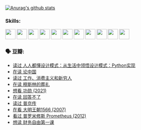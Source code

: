 
[![Anurag's github stats](https://github-readme-stats.vercel.app/api?username=w940853815)](https://github.com/anuraghazra/github-readme-stats)

### Skills:

<code><img height="32" src="https://cdn.jsdelivr.net/npm/simple-icons@v5/icons/python.svg"></code>
<code><img height="32" src="https://cdn.jsdelivr.net/npm/simple-icons@v5/icons/javascript.svg"></code>
<code><img height="32" src="https://cdn.jsdelivr.net/npm/simple-icons@v5/icons/django.svg"></code>
<code><img height="32" src="https://cdn.jsdelivr.net/npm/simple-icons@v5/icons/flask.svg"></code>
<code><img height="32" src="https://cdn.jsdelivr.net/npm/simple-icons@v5/icons/vuetify.svg"></code>
<code><img height="32" src="https://cdn.jsdelivr.net/npm/simple-icons@v5/icons/git.svg"></code>
<code><img height="32" src="https://cdn.jsdelivr.net/npm/simple-icons@v5/icons/docker.svg"></code>
<code><img height="32" src="https://cdn.jsdelivr.net/npm/simple-icons@v5/icons/postgresql.svg"></code>
<code><img height="32" src="https://cdn.jsdelivr.net/npm/simple-icons@v5/icons/elasticsearch.svg"></code>
<code><img height="32" src="https://cdn.jsdelivr.net/npm/simple-icons@v5/icons/macos.svg"></code>
<code><img height="32" src="https://cdn.jsdelivr.net/npm/simple-icons@v5/icons/linux.svg"></code>

### 🗣 豆瓣:

<!-- DOUBAN-ACTIVITIES:START -->
- [读过 人人都懂设计模式：从生活中领悟设计模式：Python实现](https://www.douban.com/people/136069238/status/3806334005/?_i=47958455)
- [在读 论中国](https://www.douban.com/people/136069238/status/3805671678/?_i=47958455)
- [读过 工作、消费主义和新穷人](https://www.douban.com/people/136069238/status/3803834644/?_i=47958455)
- [在读 穆斯林的葬礼](https://www.douban.com/people/136069238/status/3802824932/?_i=47958455)
- [想看 功勋‎ (2021)](https://www.douban.com/people/136069238/status/3802127044/?_i=47958455)
- [在读 回答不了](https://www.douban.com/people/136069238/status/3802078489/?_i=47958455)
- [读过 普京传](https://www.douban.com/people/136069238/status/3802076688/?_i=47958455)
- [在看 大明王朝1566‎ (2007)](https://www.douban.com/people/136069238/status/3800275133/?_i=47958455)
- [看过 普罗米修斯 Prometheus‎ (2012)](https://www.douban.com/people/136069238/status/3795487470/?_i=47958456)
- [想读 财务自由第一课](https://www.douban.com/people/136069238/status/3794955007/?_i=47958456)
<!-- DOUBAN-ACTIVITIES:END -->
<!--
**w940853815/w940853815** is a ✨ _special_ ✨ repository because its `README.md` (this file) appears on your GitHub profile.

Here are some ideas to get you started:

- 🔭 I’m currently working on ...
- 🌱 I’m currently learning ...
- 👯 I’m looking to collaborate on ...
- 🤔 I’m looking for help with ...
- 💬 Ask me about ...
- 📫 How to reach me: ...
- 😄 Pronouns: ...
- ⚡ Fun fact: ...
-->
